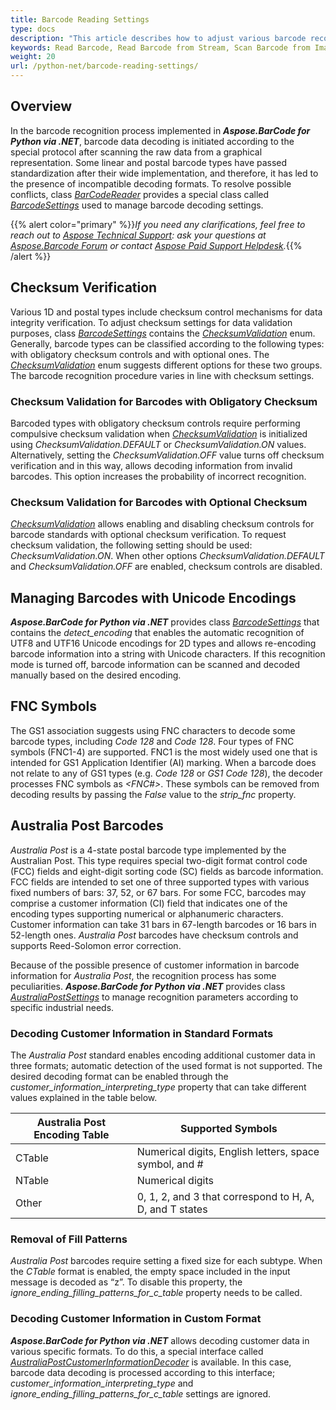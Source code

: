 ```yaml
---
title: Barcode Reading Settings
type: docs
description: "This article describes how to adjust various barcode recognition settings in Aspose.BarCode for Python according to business needs"
keywords: Read Barcode, Read Barcode from Stream, Scan Barcode from Image, Read Many Barcodes in One Image, Aspose.BarCode, Read Barcodes in Python
weight: 20
url: /python-net/barcode-reading-settings/
---
```

 
## **Overview**
In the barcode recognition process implemented in ***Aspose.BarCode for Python via .NET***, barcode data decoding is initiated according to the special protocol after scanning the raw data from a graphical representation. Some linear and postal barcode types have passed standardization after their wide implementation, and therefore, it has led to the presence of incompatible decoding formats. To resolve possible conflicts, class [*BarCodeReader*](/barcode/python-net/api-reference/aspose.barcode.barcoderecognition/barcodereader/) provides a special class called [*BarcodeSettings*](/barcode/python-net/api-reference/aspose.barcode.barcoderecognition/barcodesettings/) used to manage barcode decoding settings.


{{% alert color="primary" %}}*If you need any clarifications, feel free to reach out to [Aspose Technical Support](/barcode/python-net/technical-support/): ask your questions at [Aspose.Barcode Forum](https://forum.aspose.com/c/barcode/13) or contact [Aspose Paid Support Helpdesk](https://helpdesk.aspose.com/).*{{% /alert %}}

## **Checksum Verification**
Various 1D and postal types include checksum control mechanisms for data integrity verification. To adjust checksum settings for data validation purposes, class [*BarcodeSettings*](/barcode/python-net/api-reference/aspose.barcode.barcoderecognition/) contains the [*ChecksumValidation*](/barcode/python-net/api-reference/aspose.barcode.barcoderecognition/checksumvalidation/) enum. Generally, barcode types can be classified according to the following types: with obligatory checksum controls and with optional ones. The [*ChecksumValidation*](/barcode/python-net/api-reference/aspose.barcode.barcoderecognition/checksumvalidation/) enum suggests different options for these two groups. The barcode recognition procedure varies in line with checksum settings.  

### **Checksum Validation for Barcodes with Obligatory Checksum**
Barcoded types with obligatory checksum controls require performing compulsive checksum validation when [*ChecksumValidation*](/barcode/python-net/api-reference/aspose.barcode.barcoderecognition/checksumvalidation/) is initialized using *ChecksumValidation.DEFAULT* or *ChecksumValidation.ON* values. Alternatively, setting the *ChecksumValidation.OFF* value turns off checksum verification and in this way, allows decoding information from invalid barcodes. This option increases the probability of incorrect recognition.  

### **Checksum Validation for Barcodes with Optional Checksum**
[*ChecksumValidation*](/barcode/python-net/api-reference/aspose.barcode.barcoderecognition/checksumvalidation/) allows enabling and disabling checksum controls for barcode standards with optional checksum verification. To request checksum validation, the following setting should be used: *ChecksumValidation.ON*. When other options *ChecksumValidation.DEFAULT* and *ChecksumValidation.OFF* are enabled, checksum controls are disabled.  

## **Managing Barcodes with Unicode Encodings**
***Aspose.BarCode for Python via .NET*** provides class [*BarcodeSettings*](/barcode/python-net/api-reference/aspose.barcode.barcoderecognition/barcodesettings/) that contains the *detect_encoding* that enables the automatic recognition of UTF8 and UTF16 Unicode encodings for 2D types and allows re-encoding barcode information into a string with Unicode characters. If this recognition mode is turned off, barcode information can be scanned and decoded manually based on the desired encoding.  

## **FNC Symbols**
The GS1 association suggests using FNC characters to decode some barcode types, including *Code 128* and *Code 128*. Four types of FNC symbols (FNC1-4) are supported. FNC1 is the most widely used one that is intended for GS1 Application Identifier (AI) marking. When a barcode does not relate to any of GS1 types (e.g. *Code 128* or *GS1 Code 128*), the decoder processes FNC symbols as *<FNC#>*. These symbols can be removed from decoding results by passing the *False* value to the *strip_fnc* property.  

## **Australia Post Barcodes**
*Australia Post* is a 4-state postal barcode type implemented by the Australian Post. This type requires special two-digit format control code (FCC) fields and eight-digit sorting code (SC) fields as barcode information. FCC fields are intended to set one of three supported types with various fixed numbers of bars: 37, 52, or 67 bars. For some FCC, barcodes may comprise a customer information (CI) field that indicates one of the encoding types supporting numerical or alphanumeric characters. Customer information can take 31 bars in 67-length barcodes or 16 bars in 52-length ones. *Australia Post* barcodes have checksum controls and supports Reed-Solomon error correction.  
  
Because of the possible presence of customer information in barcode information for *Australia Post*, the recognition process has some peculiarities. ***Aspose.BarCode for Python via .NET*** provides class [*AustraliaPostSettings*](/barcode/python-net/api-reference/aspose.barcode.barcoderecognition/australiapostsettings/) to manage recognition parameters according to specific industrial needs. 

### **Decoding Customer Information in Standard Formats**
The *Australia Post* standard enables encoding additional customer data in three formats; automatic detection of the used format is not supported. The desired decoding format can be enabled through the *customer_information_interpreting_type* property that can take different values explained in the table below.
  
|Australia Post Encoding Table|Supported Symbols|
|---|---|
|CTable|Numerical digits, English letters, space symbol, and #|
|NTable|Numerical digits|
|Other|0, 1, 2, and 3 that correspond to H, A, D, and T states|
  
### **Removal of Fill Patterns**
*Australia Post* barcodes require setting a fixed size for each subtype. When the *CTable* format is enabled, the empty space included in the input message is decoded as “z”. To disable this property, the *ignore_ending_filling_patterns_for_c_table* property needs to be called.  

### **Decoding Customer Information in Custom Format**
***Aspose.BarCode for Python via .NET*** allows decoding customer data in various specific formats. To do this, a special interface called [*AustraliaPostCustomerInformationDecoder*](/barcode/python-net/api-reference/aspose.barcode.barcoderecognition/australiapostcustomerinformationdecoder/) is available. In this case, barcode data decoding is processed according to this interface; *customer_information_interpreting_type* and *ignore_ending_filling_patterns_for_c_table* settings are ignored.  
